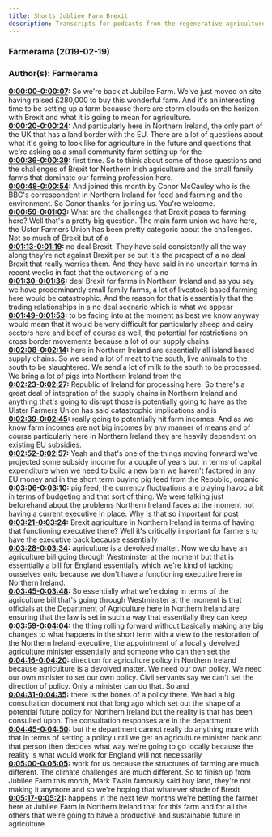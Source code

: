 ```yaml
---
title: Shorts Jubliee Farm Brexit
description: Transcripts for podcasts from the regenerative agriculture space. Search and find episodes and timestamps.
---
```


### Farmerama  (2019-02-19)  
### Author(s): Farmerama  

**[0:00:00-0:00:07](https://soundcloud.com/farmerama-radio/shorts-jubliee-farm-brexit#t=0:00:00):**  So we're back at Jubilee Farm. We've just moved on site having raised £280,000 to buy  this wonderful farm. And it's an interesting time to be setting up a farm because there  are storm clouds on the horizon with Brexit and what it is going to mean for agriculture.  
**[0:00:20-0:00:24](https://soundcloud.com/farmerama-radio/shorts-jubliee-farm-brexit#t=0:00:20):**  And particularly here in Northern Ireland, the only part of the UK that has a land border  with the EU. There are a lot of questions about what it's going to look like for agriculture  in the future and questions that we're asking as a small community farm setting up for the  
**[0:00:36-0:00:39](https://soundcloud.com/farmerama-radio/shorts-jubliee-farm-brexit#t=0:00:36):**  first time.  So to think about some of those questions and the challenges of Brexit for Northern  Irish agriculture and the small family farms that dominate our farming profession here.  
**[0:00:48-0:00:54](https://soundcloud.com/farmerama-radio/shorts-jubliee-farm-brexit#t=0:00:48):**  And joined this month by Conor McCauley who is the BBC's correspondent in Northern Ireland  for food and farming and the environment. So Conor thanks for joining us.  You're welcome.  
**[0:00:59-0:01:03](https://soundcloud.com/farmerama-radio/shorts-jubliee-farm-brexit#t=0:00:59):**  What are the challenges that Brexit poses to farming here?  Well that's a pretty big question. The main farm union we have here, the Uster Farmers  Union has been pretty categoric about the challenges. Not so much of Brexit but of a  
**[0:01:13-0:01:19](https://soundcloud.com/farmerama-radio/shorts-jubliee-farm-brexit#t=0:01:13):**  no deal Brexit. They have said consistently all the way along they're not against Brexit  per se but it's the prospect of a no deal Brexit that really worries them. And they  have said in no uncertain terms in recent weeks in fact that the outworking of a no  
**[0:01:30-0:01:36](https://soundcloud.com/farmerama-radio/shorts-jubliee-farm-brexit#t=0:01:30):**  deal Brexit for farms in Northern Ireland and as you say we have predominantly small  family farms, a lot of livestock based farming here would be catastrophic. And the reason  for that is essentially that the trading relationships in a no deal scenario which is what we appear  
**[0:01:49-0:01:53](https://soundcloud.com/farmerama-radio/shorts-jubliee-farm-brexit#t=0:01:49):**  to be facing into at the moment as best we know anyway would mean that it would be very  difficult for particularly sheep and dairy sectors here and beef of course as well, the  potential for restrictions on cross border movements because a lot of our supply chains  
**[0:02:08-0:02:14](https://soundcloud.com/farmerama-radio/shorts-jubliee-farm-brexit#t=0:02:08):**  here in Northern Ireland are essentially all island based supply chains. So we send a lot  of meat to the south, live animals to the south to be slaughtered. We send a lot of  milk to the south to be processed. We bring a lot of pigs into Northern Ireland from the  
**[0:02:23-0:02:27](https://soundcloud.com/farmerama-radio/shorts-jubliee-farm-brexit#t=0:02:23):**  Republic of Ireland for processing here. So there's a great deal of integration of the  supply chains in Northern Ireland and anything that's going to disrupt those is potentially  going to have as the Ulster Farmers Union has said catastrophic implications and is  
**[0:02:39-0:02:45](https://soundcloud.com/farmerama-radio/shorts-jubliee-farm-brexit#t=0:02:39):**  really going to potentially hit farm incomes. And as we know farm incomes are not big incomes  by any manner of means and of course particularly here in Northern Ireland they are heavily  dependent on existing EU subsidies.  
**[0:02:52-0:02:57](https://soundcloud.com/farmerama-radio/shorts-jubliee-farm-brexit#t=0:02:52):**  Yeah and that's one of the things moving forward we've projected some subsidy income for a  couple of years but in terms of capital expenditure when we need to build a new barn we haven't  factored in any EU money and in the short term buying pig feed from the Republic, organic  
**[0:03:06-0:03:10](https://soundcloud.com/farmerama-radio/shorts-jubliee-farm-brexit#t=0:03:06):**  pig feed, the currency fluctuations are playing havoc a bit in terms of budgeting and that  sort of thing. We were talking just beforehand about the problems Northern Ireland faces  at the moment not having a current executive in place. Why is that so important for post  
**[0:03:21-0:03:24](https://soundcloud.com/farmerama-radio/shorts-jubliee-farm-brexit#t=0:03:21):**  Brexit agriculture in Northern Ireland in terms of having that functioning executive  there?  Well it's critically important for farmers to have the executive back because essentially  
**[0:03:28-0:03:34](https://soundcloud.com/farmerama-radio/shorts-jubliee-farm-brexit#t=0:03:28):**  agriculture is a devolved matter. Now we do have an agriculture bill going through Westminster  at the moment but that is essentially a bill for England essentially which we're kind of  tacking ourselves onto because we don't have a functioning executive here in Northern Ireland.  
**[0:03:45-0:03:48](https://soundcloud.com/farmerama-radio/shorts-jubliee-farm-brexit#t=0:03:45):**  So essentially what we're doing in terms of the agriculture bill that's going through  Westminster at the moment is that officials at the Department of Agriculture here in Northern  Ireland are ensuring that the law is set in such a way that essentially they can keep  
**[0:03:59-0:04:04](https://soundcloud.com/farmerama-radio/shorts-jubliee-farm-brexit#t=0:03:59):**  the thing rolling forward without basically making any big changes to what happens in  the short term with a view to the restoration of the Northern Ireland executive, the appointment  of a locally devolved agriculture minister essentially and someone who can then set the  
**[0:04:16-0:04:20](https://soundcloud.com/farmerama-radio/shorts-jubliee-farm-brexit#t=0:04:16):**  direction for agriculture policy in Northern Ireland because agriculture is a devolved  matter. We need our own policy. We need our own minister to set our own policy. Civil  servants say we can't set the direction of policy. Only a minister can do that. So and  
**[0:04:31-0:04:35](https://soundcloud.com/farmerama-radio/shorts-jubliee-farm-brexit#t=0:04:31):**  there is the bones of a policy there. We had a big consultation document not that long  ago which set out the shape of a potential future policy for Northern Ireland but the  reality is that has been consulted upon. The consultation responses are in the department  
**[0:04:45-0:04:50](https://soundcloud.com/farmerama-radio/shorts-jubliee-farm-brexit#t=0:04:45):**  but the department cannot really do anything more with that in terms of setting a policy  until we get an agriculture minister back and that person then decides what way we're  going to go locally because the reality is what would work for England will not necessarily  
**[0:05:00-0:05:05](https://soundcloud.com/farmerama-radio/shorts-jubliee-farm-brexit#t=0:05:00):**  work for us because the structures of farming are much different. The climate challenges  are much different. So to finish up from Jubilee Farm this month, Mark Twain famously said  buy land, they're not making it anymore and so we're hoping that whatever shade of Brexit  
**[0:05:17-0:05:21](https://soundcloud.com/farmerama-radio/shorts-jubliee-farm-brexit#t=0:05:17):**  happens in the next few months we're betting the farmer here at Jubilee Farm in Northern  Ireland that for this farm and for all the others that we're going to have a productive  and sustainable future in agriculture.  